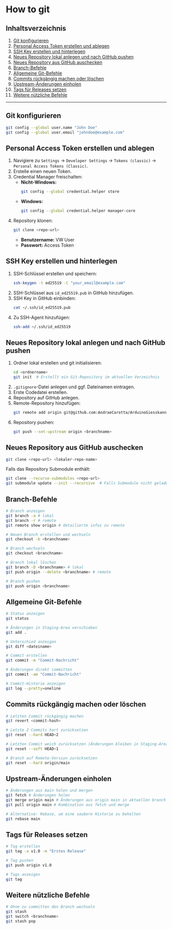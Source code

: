 # How to git

## Inhaltsverzeichnis

1. [Git konfigurieren](#git-konfigurieren)
2. [Personal Access Token erstellen und ablegen](#personal-access-token-erstellen-und-ablegen)
3. [SSH Key erstellen und hinterlegen](#ssh-key-erstellen-und-hinterlegen)
4. [Neues Repository lokal anlegen und nach GitHub pushen](#neues-repository-lokal-anlegen-und-nach-github-pushen)
5. [Neues Repository aus GitHub auschecken](#neues-repository-aus-github-auschecken)
6. [Branch-Befehle](#branch-befehle)
7. [Allgemeine Git-Befehle](#allgemeine-git-befehle)
8. [Commits rückgängig machen oder löschen](#commits-rückgängig-machen-oder-löschen)
9. [Upstream-Änderungen einholen](#upstream-anderungen-einholen)
10. [Tags für Releases setzen](#tags-fur-releases-setzen)
11. [Weitere nützliche Befehle](#weitere-nutzliche-befehle)

---

## Git konfigurieren
```sh
git config --global user.name "John Doe"
git config --global user.email "johndoe@example.com"
```

## Personal Access Token erstellen und ablegen
1. Navigiere zu `Settings` → `Developer Settings` → `Tokens (classic)` → `Personal Access Tokens (Classic)`.
2. Erstelle einen neuen Token.
3. Credential Manager freischalten:
   - **Nicht-Windows:**
     ```sh
     git config --global credential.helper store
     ```
   - **Windows:**
     ```sh
     git config --global credential.helper manager-core
     ```
4. Repository klonen:
   ```sh
   git clone <repo-url>
   ```
   - **Benutzername:** VW User
   - **Passwort:** Access Token

## SSH Key erstellen und hinterlegen
1. SSH-Schlüssel erstellen und speichern:  
    ```sh
    ssh-keygen -t ed25519 -C "your_email@example.com"
    ```
2. SSH-Schlüssel aus `id_ed25519.pub` in GitHub hinzufügen.
3. SSH Key in GitHub einbinden:
   ```sh
   cat ~/.ssh/id_ed25519.pub
   ```
4. Zu SSH-Agent hinzufügen:
   ```sh
   ssh-add ~/.ssh/id_ed25519
   ```

## Neues Repository lokal anlegen und nach GitHub pushen
1. Ordner lokal erstellen und git initialisieren:
    ```sh
    cd <ordnername>
    git init  # Erstellt ein Git-Repository im aktuellen Verzeichnis
    ```
2. `.gitignore`-Datei anlegen und ggf. Dateinamen eintragen.
3. Erste Codedatei erstellen.
4. Repository auf GitHub anlegen.
5. Remote-Repository hinzufügen:
   ```sh
   git remote add origin git@github.com:AndraeCarotta/ArduinoGiesskanne.git
   ```
6. Repository pushen:
   ```sh
   git push --set-upstream origin <branchname>
   ```

## Neues Repository aus GitHub auschecken
```sh
git clone <repo-url> <lokaler-repo-name>
```
Falls das Repository Submodule enthält:
```sh
git clone --recurse-submodules <repo-url>
git submodule update --init --recursive  # Falls Submodule nicht geladen wurden
```

## Branch-Befehle
```sh
# Branch anzeigen
git branch -a # lokal
git branch -r # remote
git remote show origin # detailierte infos zu remote

# Neuen Branch erstellen und wechseln
git checkout -b <branchname>

# Branch wechseln
git checkout <branchname>

# Branch lokal löschen
git branch -D <branchname> # lokal
git push origin --delete <branchname> # remote

# Branch pushen
git push origin <branchname>
```

## Allgemeine Git-Befehle
```sh
# Status anzeigen
git status

# Änderungen in Staging-Area verschieben
git add .

# Unterschied anzeigen
git diff <dateiname>

# Commit erstellen
git commit -m "Commit-Nachricht"

# Änderungen direkt committen
git commit -am "Commit-Nachricht"

# Commit-Historie anzeigen
git log --pretty=oneline
```

## Commits rückgängig machen oder löschen
```sh
# Letzten Commit rückgängig machen
git revert <commit-hash>

# Letzte 2 Commits hart zurücksetzen
git reset --hard HEAD~2

# Letzten Commit weich zurücksetzen (Änderungen bleiben in Staging-Area)
git reset --soft HEAD~1

# Branch auf Remote-Version zurücksetzen
git reset --hard origin/main
```

## Upstream-Änderungen einholen
```sh
# Änderungen aus main holen und mergen
git fetch # Änderungen holen
git merge origin main # Änderungen aus origin main in aktuellen branch mergen
git pull origin main # Kombination aus fetch und merge

# Alternative: Rebase, um eine saubere Historie zu behalten
git rebase main
```

## Tags für Releases setzen
```sh
# Tag erstellen
git tag -a v1.0 -m "Erstes Release"

# Tag pushen
git push origin v1.0

# Tags anzeigen
git tag
```

## Weitere nützliche Befehle
```sh
# Ohne zu committen den Branch wechseln
git stash
git switch <branchname>
git stash pop
```
